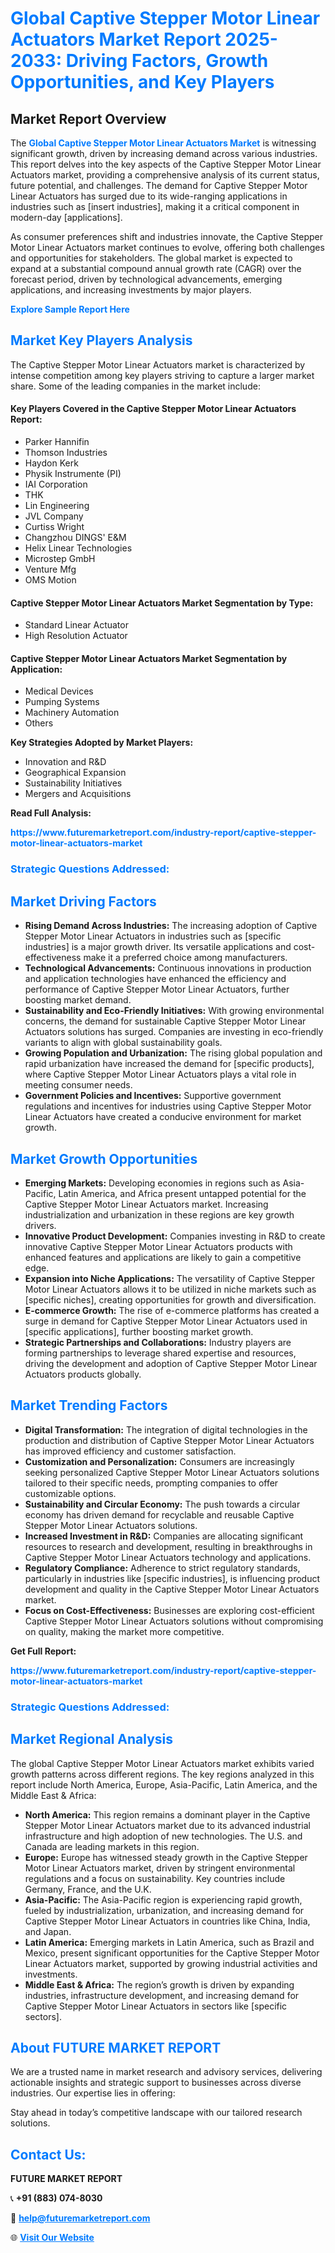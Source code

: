 <h1 style="color: #007BFF;">Global Captive Stepper Motor Linear Actuators Market Report 2025-2033: Driving Factors, Growth Opportunities, and Key Players</h1>

<section id="overview">
<h2>Market Report Overview</h2>
<p>The <a href="https://www.futuremarketreport.com/industry-report/captive-stepper-motor-linear-actuators-market" style="color: #007BFF; text-decoration: none;"><strong>Global Captive Stepper Motor Linear Actuators Market</strong></a> is witnessing significant growth, driven by increasing demand across various industries. This report delves into the key aspects of the Captive Stepper Motor Linear Actuators market, providing a comprehensive analysis of its current status, future potential, and challenges. The demand for Captive Stepper Motor Linear Actuators has surged due to its wide-ranging applications in industries such as [insert industries], making it a critical component in modern-day [applications].</p>
<p>As consumer preferences shift and industries innovate, the Captive Stepper Motor Linear Actuators market continues to evolve, offering both challenges and opportunities for stakeholders. The global market is expected to expand at a substantial compound annual growth rate (CAGR) over the forecast period, driven by technological advancements, emerging applications, and increasing investments by major players.</p>
</section>

<section id="overview">
<p><a href="https://www.futuremarketreport.com/request-sample/reportId=48732" style="color: #007BFF; text-decoration: none;"><strong>Explore Sample Report Here</strong></a></p>
</section>

<section id="key-players">
<h2 style="color: #007BFF;">Market Key Players Analysis</h2>
<p>The Captive Stepper Motor Linear Actuators market is characterized by intense competition among key players striving to capture a larger market share. Some of the leading companies in the market include:</p>
<h4>Key Players Covered in the Captive Stepper Motor Linear Actuators Report:</h4>
<ul><li>Parker Hannifin</li><li>Thomson Industries</li><li>Haydon Kerk</li><li>Physik Instrumente (PI)</li><li>IAI Corporation</li><li>THK</li><li>Lin Engineering</li><li>JVL Company</li><li>Curtiss Wright</li><li>Changzhou DINGS&#039; E&amp;M</li><li>Helix Linear Technologies</li><li>Microstep GmbH</li><li>Venture Mfg</li><li>OMS Motion</li></ul>
<h4>Captive Stepper Motor Linear Actuators Market Segmentation by Type:</h4>
<ul><li>Standard Linear Actuator</li><li>High Resolution Actuator</li></ul>

<h4>Captive Stepper Motor Linear Actuators Market Segmentation by Application:</h4>
<ul><li>Medical Devices</li><li>Pumping Systems</li><li>Machinery Automation</li><li>Others</li></ul>
<p><strong>Key Strategies Adopted by Market Players:</strong></p>
<ul>
<li>Innovation and R&D</li>
<li>Geographical Expansion</li>
<li>Sustainability Initiatives</li>
<li>Mergers and Acquisitions</li>
</ul>
</section>

<section>
<p><strong>Read Full Analysis: </strong></p><a href="https://www.futuremarketreport.com/industry-report/captive-stepper-motor-linear-actuators-market" style="color: #007BFF; text-decoration: none;"><strong>https://www.futuremarketreport.com/industry-report/captive-stepper-motor-linear-actuators-market</strong></a>
<h3 style="color: #007BFF;">Strategic Questions Addressed:</h3>
</section>

<section id="driving-factors">
<h2 style="color: #007BFF;">Market Driving Factors</h2>
<ul>
<li><strong>Rising Demand Across Industries:</strong> The increasing adoption of Captive Stepper Motor Linear Actuators in industries such as [specific industries] is a major growth driver. Its versatile applications and cost-effectiveness make it a preferred choice among manufacturers.</li>
<li><strong>Technological Advancements:</strong> Continuous innovations in production and application technologies have enhanced the efficiency and performance of Captive Stepper Motor Linear Actuators, further boosting market demand.</li>
<li><strong>Sustainability and Eco-Friendly Initiatives:</strong> With growing environmental concerns, the demand for sustainable Captive Stepper Motor Linear Actuators solutions has surged. Companies are investing in eco-friendly variants to align with global sustainability goals.</li>
<li><strong>Growing Population and Urbanization:</strong> The rising global population and rapid urbanization have increased the demand for [specific products], where Captive Stepper Motor Linear Actuators plays a vital role in meeting consumer needs.</li>
<li><strong>Government Policies and Incentives:</strong> Supportive government regulations and incentives for industries using Captive Stepper Motor Linear Actuators have created a conducive environment for market growth.</li>
</ul>
</section>

<section id="growth-opportunities">
<h2 style="color: #007BFF;">Market Growth Opportunities</h2>
<ul>
<li><strong>Emerging Markets:</strong> Developing economies in regions such as Asia-Pacific, Latin America, and Africa present untapped potential for the Captive Stepper Motor Linear Actuators market. Increasing industrialization and urbanization in these regions are key growth drivers.</li>
<li><strong>Innovative Product Development:</strong> Companies investing in R&D to create innovative Captive Stepper Motor Linear Actuators products with enhanced features and applications are likely to gain a competitive edge.</li>
<li><strong>Expansion into Niche Applications:</strong> The versatility of Captive Stepper Motor Linear Actuators allows it to be utilized in niche markets such as [specific niches], creating opportunities for growth and diversification.</li>
<li><strong>E-commerce Growth:</strong> The rise of e-commerce platforms has created a surge in demand for Captive Stepper Motor Linear Actuators used in [specific applications], further boosting market growth.</li>
<li><strong>Strategic Partnerships and Collaborations:</strong> Industry players are forming partnerships to leverage shared expertise and resources, driving the development and adoption of Captive Stepper Motor Linear Actuators products globally.</li>
</ul>
</section>

<section id="trending-factors">
<h2 style="color: #007BFF;">Market Trending Factors</h2>
<ul>
<li><strong>Digital Transformation:</strong> The integration of digital technologies in the production and distribution of Captive Stepper Motor Linear Actuators has improved efficiency and customer satisfaction.</li>
<li><strong>Customization and Personalization:</strong> Consumers are increasingly seeking personalized Captive Stepper Motor Linear Actuators solutions tailored to their specific needs, prompting companies to offer customizable options.</li>
<li><strong>Sustainability and Circular Economy:</strong> The push towards a circular economy has driven demand for recyclable and reusable Captive Stepper Motor Linear Actuators solutions.</li>
<li><strong>Increased Investment in R&D:</strong> Companies are allocating significant resources to research and development, resulting in breakthroughs in Captive Stepper Motor Linear Actuators technology and applications.</li>
<li><strong>Regulatory Compliance:</strong> Adherence to strict regulatory standards, particularly in industries like [specific industries], is influencing product development and quality in the Captive Stepper Motor Linear Actuators market.</li>
<li><strong>Focus on Cost-Effectiveness:</strong> Businesses are exploring cost-efficient Captive Stepper Motor Linear Actuators solutions without compromising on quality, making the market more competitive.</li>
</ul>
</section>

<section>
<p><strong>Get Full Report: </strong></p><a href="https://www.futuremarketreport.com/industry-report/captive-stepper-motor-linear-actuators-market" style="color: #007BFF; text-decoration: none;"><strong>https://www.futuremarketreport.com/industry-report/captive-stepper-motor-linear-actuators-market</strong></a>
<h3 style="color: #007BFF;">Strategic Questions Addressed:</h3>
</section>


<section id="regional-analysis">
<h2 style="color: #007BFF;">Market Regional Analysis</h2>
<p>The global Captive Stepper Motor Linear Actuators market exhibits varied growth patterns across different regions. The key regions analyzed in this report include North America, Europe, Asia-Pacific, Latin America, and the Middle East & Africa:</p>
<ul>
<li><strong>North America:</strong> This region remains a dominant player in the Captive Stepper Motor Linear Actuators market due to its advanced industrial infrastructure and high adoption of new technologies. The U.S. and Canada are leading markets in this region.</li>
<li><strong>Europe:</strong> Europe has witnessed steady growth in the Captive Stepper Motor Linear Actuators market, driven by stringent environmental regulations and a focus on sustainability. Key countries include Germany, France, and the U.K.</li>
<li><strong>Asia-Pacific:</strong> The Asia-Pacific region is experiencing rapid growth, fueled by industrialization, urbanization, and increasing demand for Captive Stepper Motor Linear Actuators in countries like China, India, and Japan.</li>
<li><strong>Latin America:</strong> Emerging markets in Latin America, such as Brazil and Mexico, present significant opportunities for the Captive Stepper Motor Linear Actuators market, supported by growing industrial activities and investments.</li>
<li><strong>Middle East & Africa:</strong> The region’s growth is driven by expanding industries, infrastructure development, and increasing demand for Captive Stepper Motor Linear Actuators in sectors like [specific sectors].</li>
</ul>
</section>

<footer>
<h2 style="color: #007BFF;">About FUTURE MARKET REPORT</h2>
<p>We are a trusted name in market research and advisory services, delivering actionable insights and strategic support to businesses across diverse industries. Our expertise lies in offering:</p>

<p>Stay ahead in today’s competitive landscape with our tailored research solutions.</p>

<h2 style="color: #007BFF;">Contact Us:</h2>
<p><strong>FUTURE MARKET REPORT</strong></p>
<p>📞 <strong>+91 (883) 074-8030</strong></p>
<p>📧 <strong><a href="mailto:help@futuremarketreport.com" style="color: #007BFF;">help@futuremarketreport.com</a></strong></p>
<p>🌐 <strong><a href="https://www.futuremarketreport.com/" style="color: #007BFF;">Visit Our Website</a></strong></p>
</footer>
